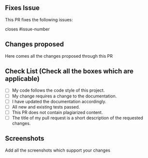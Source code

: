<!--Type in all the issues that have been fixed through this pull request ex : #1 -->

## Fixes Issue

This PR fixes the following issues:

closes #issue-number

<!-- Write down all the changes made-->

## Changes proposed

Here comes all the changes proposed through this PR

<!-- Check all the boxes which are applicable to check the box correct follow the following conventions-->
<!--
[x] - Correct
[X] - Correct
-->

## Check List (Check all the boxes which are applicable) <!--Follow the above conventions to check the box-->

- [ ] My code follows the code style of this project.
- [ ] My change requires a change to the documentation.
- [ ] I have updated the documentation accordingly.
- [ ] All new and existing tests passed.
- [ ] This PR does not contain plagiarized content.
- [ ] The title of my pull request is a short description of the requested changes.

<!--Add screen shots of the changed output-->

## Screenshots

Add all the screenshots which support your changes

